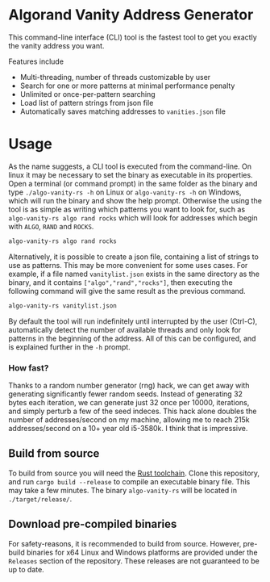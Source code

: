 # Algorand Vanity Address Generator

This command-line interface (CLI) tool is the fastest tool to get you exactly the vanity address you want. 

Features include
- Multi-threading, number of threads customizable by user
- Search for one or more patterns at minimal performance penalty
- Unlimited or once-per-pattern searching
- Load list of pattern strings from json file
- Automatically saves matching addresses to `vanities.json` file

# Usage
As the name suggests, a CLI tool is executed from the command-line. On linux it may be necessary to set the binary as executable in its properties. Open a terminal (or command prompt) in the same folder as the binary and type `./algo-vanity-rs -h` on Linux or `algo-vanity-rs -h` on Windows, which will run the binary and show the help prompt. Otherwise the using the tool is as simple as writing which patterns you want to look for, such as `algo-vanity-rs algo rand rocks` which will look for addresses which begin with `ALGO`, `RAND` and `ROCKS`.

```bash
algo-vanity-rs algo rand rocks
```

Alternatively, it is possible to create a json file, containing a list of strings to use as patterns. This may be more convenient for some uses cases. For example, if a file named `vanitylist.json` exists in the same directory as the binary, and it contains `["algo","rand","rocks"]`, then executing the following command will give the same result as the previous command.
```bash
algo-vanity-rs vanitylist.json
```

By default the tool will run indefinitely until interrupted by the user (Ctrl-C), automatically detect the number of available threads and only look for patterns in the beginning of the address. All of this can be configured, and is explained further in the `-h` prompt.

### How fast?
Thanks to a random number generator (rng) hack, we can get away with generating significantly fewer random seeds. Instead of generating 32 bytes each iteration, we can generate just 32 once per 10000, iterations, and simply perturb a few of the seed indeces. This hack alone doubles the number of addresses/second on my machine, allowing me to reach 215k addresses/second on a 10+ year old i5-3580k. I think that is impressive.

## Build from source

To build from source you will need the [Rust toolchain](https://rustup.rs/). Clone this repository, and run `cargo build --release` to compile an executable binary file. This may take a few minutes. The binary `algo-vanity-rs` will be located in `./target/release/`.

## Download pre-compiled binaries
For safety-reasons, it is recommended to build from source. However, pre-build binaries for x64 Linux and Windows platforms are provided under the `Releases` section of the repository. These releases are not guaranteed to be up to date.
